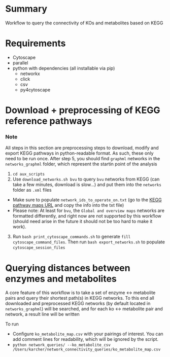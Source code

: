 # Summary

Workflow to query the connectivity of KOs and metabolites based on KEGG

# Requirements
- Cytoscape
- parallel
- python with dependencies (all installable via pip)
  - networkx
  - click
  - csv
  - py4cytoscape

# Download + preprocessing of KEGG reference pathways

### Note

All steps in this section are preprocessing steps to download, modify and export KEGG pathways in python-readable format. As such, these only need to be run once. After step 5, you should find `graphml` networks in the `networks_graphml` folder, which represent the startin point of the analysis

1. `cd aux_scripts`
2. Use `download_networks.sh bvu` to query `bvu` networks from KEGG (can take a few minutes, download is slow...) and put them into the `networks` folder as `.xml` files
  - Make sure to populate `network_ids_to_operate_on.txt` (go to the [KEGG pathway maps URL](https://www.genome.jp/kegg-bin/show_organism?menu_type=pathway_maps&org=bvu) and copy the info into the txt file)
  - Please note: At least for `bvu`, the `Global and overview maps` networks are formatted differently, and right now are not supported by this workflow (should need arise in the future it should not be too hard to make it work).
3. Run `bash print_cytoscape_commands.sh` to generate `fill cytoscape_command_files`. Then run `bash export_networks.sh` to populate `cytoscape_session_files`
   
# Querying distances between enzymes and metabolites

A core feature of this workflow is to take a set of enzyme <-> metabolite pairs and query their shortest path(s) in KEGG networks. To this end all downloaded and preprocessed KEGG networks (by default located in `networks_graphml`) will be searched, and for each ko <-> metabolite pair and network, a result line will be written

To run

- Configure `ko_metabolite_map.csv` with your pairings of interest. You can add comment lines for readability, which will be ignored by the script.
- `python network_queries/ --ko_metabolite_csv /Users/karcher/network_connectivity_queries/ko_metabolite_map.csv`